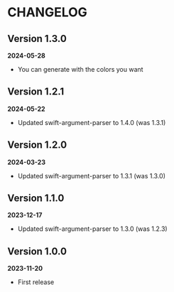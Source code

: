 # CHANGELOG

## Version 1.3.0
**2024-05-28**

- You can generate with the colors you want

## Version 1.2.1
**2024-05-22**

- Updated swift-argument-parser to 1.4.0 (was 1.3.1)

## Version 1.2.0
**2024-03-23**

- Updated swift-argument-parser to 1.3.1 (was 1.3.0)

## Version 1.1.0
**2023-12-17**

- Updated swift-argument-parser to 1.3.0 (was 1.2.3)

## Version 1.0.0
**2023-11-20**

- First release

